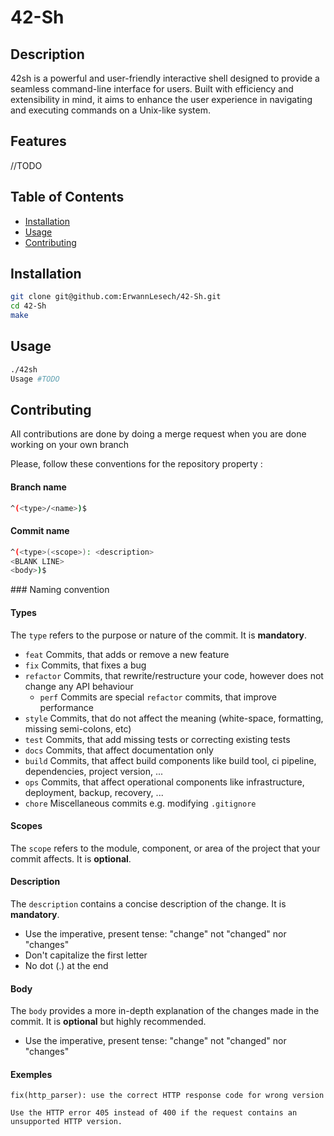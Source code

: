 # 42-Sh

## Description

42sh is a powerful and user-friendly interactive shell designed to provide a seamless command-line interface for users. Built with efficiency and extensibility in mind, it aims to enhance the user experience in navigating and executing commands on a Unix-like system.

## Features

//TODO

## Table of Contents

- [Installation](#installation)
- [Usage](#usage)
- [Contributing](#contributing)

## Installation

```sh
git clone git@github.com:ErwannLesech/42-Sh.git
cd 42-Sh
make
```

## Usage

```sh
./42sh
Usage #TODO
```

## Contributing

All contributions are done by doing a merge request when you are done working on your own branch

Please, follow these conventions for the repository property :

#### Branch name

```sh
^(<type>/<name>)$
```

#### Commit name

```sh
^(<type>(<scope>): <description>
<BLANK LINE>
<body>)$
```

### Naming convention

#### Types
The `type` refers to the purpose or nature of the commit. It is **mandatory**.
* `feat` Commits, that adds or remove a new feature
* `fix` Commits, that fixes a bug
* `refactor` Commits, that rewrite/restructure your code, however does not change any API behaviour
    * `perf` Commits are special `refactor` commits, that improve performance
* `style` Commits, that do not affect the meaning (white-space, formatting, missing semi-colons, etc)
* `test` Commits, that add missing tests or correcting existing tests
* `docs` Commits, that affect documentation only
* `build` Commits, that affect build components like build tool, ci pipeline, dependencies, project version, ...
* `ops` Commits, that affect operational components like infrastructure, deployment, backup, recovery, ...
* `chore` Miscellaneous commits e.g. modifying `.gitignore`

#### Scopes 
The `scope` refers to the module, component, or area of the project that your commit affects. It is **optional**.

#### Description
The `description` contains a concise description of the change. It is **mandatory**.
* Use the imperative, present tense: "change" not "changed" nor "changes"
* Don't capitalize the first letter
* No dot (.) at the end

#### Body
The `body` provides a more in-depth explanation of the changes made in the commit. It is **optional** but highly recommended.
* Use the imperative, present tense: "change" not "changed" nor "changes"

#### Exemples
```
fix(http_parser): use the correct HTTP response code for wrong version
 
Use the HTTP error 405 instead of 400 if the request contains an unsupported HTTP version.
```